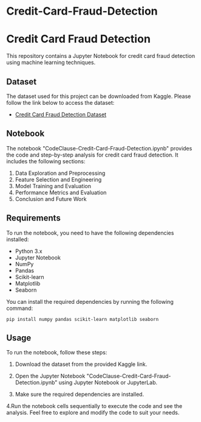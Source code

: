 # Credit-Card-Fraud-Detection

# Credit Card Fraud Detection

This repository contains a Jupyter Notebook for credit card fraud detection using machine learning techniques.

## Dataset

The dataset used for this project can be downloaded from Kaggle. Please follow the link below to access the dataset:

- [Credit Card Fraud Detection Dataset](https://www.kaggle.com/datasets/mlg-ulb/creditcardfraud)

## Notebook

The notebook "CodeClause-Credit-Card-Fraud-Detection.ipynb" provides the code and step-by-step analysis for credit card fraud detection. It includes the following sections:

1. Data Exploration and Preprocessing
2. Feature Selection and Engineering
3. Model Training and Evaluation
4. Performance Metrics and Evaluation
5. Conclusion and Future Work

## Requirements

To run the notebook, you need to have the following dependencies installed:

- Python 3.x
- Jupyter Notebook
- NumPy
- Pandas
- Scikit-learn
- Matplotlib
- Seaborn

You can install the required dependencies by running the following command:

```shell
pip install numpy pandas scikit-learn matplotlib seaborn
```
## Usage
To run the notebook, follow these steps:

1. Download the dataset from the provided Kaggle link.

2. Open the Jupyter Notebook "CodeClause-Credit-Card-Fraud-Detection.ipynb" using Jupyter Notebook or JupyterLab.

3. Make sure the required dependencies are installed.

4.Run the notebook cells sequentially to execute the code and see the analysis.
Feel free to explore and modify the code to suit your needs.
